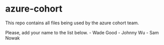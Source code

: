 # azure-cohort

This repo contains all files being used by the azure cohort team.

Please, add your name to the list below.
    - Wade Good
    - Johnny Wu
    - Sam Nowak
    